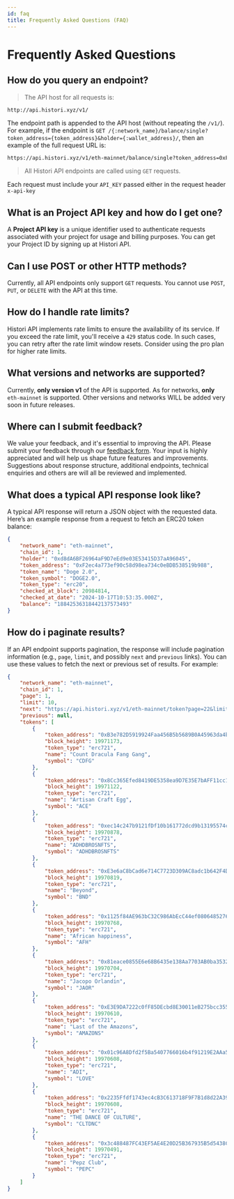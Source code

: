 ```yaml
---
id: faq
title: Frequently Asked Questions (FAQ)
---
```


# Frequently Asked Questions

## How do you query an endpoint?

> The API host for all requests is:
```
http://api.histori.xyz/v1/
```

The endpoint path is appended to the API host (without repeating the `/v1/`). For example, if the endpoint is `GET /{:network_name}/balance/single?token_address={token_address}&holder={:wallet_address}/`, then an example of the full request URL is:

```bash
https://api.histori.xyz/v1/eth-mainnet/balance/single?token_address=0xF2ec4a773ef90c58d98ea734c0eBDB538519b988&holder=vitalik.eth
```

> All Histori API endpoints are called using `GET` requests.

Each request must include your `API_KEY` passed either in the request header `x-api-key`


## What is an Project API key and how do I get one?
A **Project API key** is a unique identifier used to authenticate requests associated with your project for usage and billing purposes. You can get your Project ID by signing up at Histori API.

## Can I use POST or other HTTP methods?
Currently, all API endpoints only support `GET` requests. You cannot use `POST`, `PUT`, or `DELETE` with the API at this time.

## How do I handle rate limits?
Histori API implements rate limits to ensure the availability of its service. If you exceed the rate limit, you'll receive a `429` status code. In such cases, you can retry after the rate limit window resets. Consider using the pro plan for higher rate limits.

## What versions and networks are supported?
Currently, **only version v1** of the API is supported. As for networks, **only** `eth-mainnet` is supported. Other versions and networks WILL be added very soon in future releases.

## Where can I submit feedback?
We value your feedback, and it's essential to improving the API. Please submit your feedback through our [feedback form](https://forms.gle/W26WVARe3x7R6nmm8). Your input is highly appreciated and will help us shape future features and improvements. Suggestions about response structure, additional endpoints, technical enquiries and others are will all be reviewed and implemented.

## What does a typical API response look like?
A typical API response will return a JSON object with the requested data. Here’s an example response from a request to fetch an ERC20 token balance:
```json
{
    "network_name": "eth-mainnet",
    "chain_id": 1,
    "holder": "0xd8dA6BF26964aF9D7eEd9e03E53415D37aA96045",
    "token_address": "0xF2ec4a773ef90c58d98ea734c0eBDB538519b988",
    "token_name": "Doge 2.0",
    "token_symbol": "DOGE2.0",
    "token_type": "erc20",
    "checked_at_block": 20984814,
    "checked_at_date": "2024-10-17T10:53:35.000Z",
    "balance": "18842536318442137573493"
}
```

## How do i paginate results?
If an API endpoint supports pagination, the response will include pagination information (e.g., `page`, `limit`, and possibly `next` and `previous` links). You can use these values to fetch the next or previous set of results. For example:
```json
{
    "network_name": "eth-mainnet",
    "chain_id": 1,
    "page": 1,
    "limit": 10,
    "next": "https://api.histori.xyz/v1/eth-mainnet/token?page=22&limit=10",
    "previous": null,
    "tokens": [
        {
            "token_address": "0xB3e782D5919924Faa456B5b5689B0A45963da4b7",
            "block_height": 19971173,
            "token_type": "erc721",
            "name": "Count Dracula Fang Gang",
            "symbol": "CDFG"
        },
        {
            "token_address": "0x8Cc365Efed8419DE5358ea9D7E35E7bAFF11cc1A",
            "block_height": 19971122,
            "token_type": "erc721",
            "name": "Artisan Craft Egg",
            "symbol": "ACE"
        },
        {
            "token_address": "0xec14c247b9121fDf10b161772dcd9b13195574c4",
            "block_height": 19970878,
            "token_type": "erc721",
            "name": "ADHDBROSNFTS",
            "symbol": "ADHDBROSNFTS"
        },
        {
            "token_address": "0xE3e6aC8bCad6e714C7723D309AC8adc1b642F4D0",
            "block_height": 19970819,
            "token_type": "erc721",
            "name": "Beyond",
            "symbol": "BND"
        },
        {
            "token_address": "0x1125f84AE963bC32C986AbEcC44ef08064852761",
            "block_height": 19970768,
            "token_type": "erc721",
            "name": "African happiness",
            "symbol": "AFH"
        },
        {
            "token_address": "0x81eace0855E6e68B6435e138Aa7703AB0ba35326",
            "block_height": 19970704,
            "token_type": "erc721",
            "name": "Jacopo Orlandin",
            "symbol": "JAOR"
        },
        {
            "token_address": "0xE3E9DA7222c0fF85DEcbd8E30011eB275bcc3553",
            "block_height": 19970610,
            "token_type": "erc721",
            "name": "Last of the Amazons",
            "symbol": "AMAZONS"
        },
        {
            "token_address": "0x01c96A8Dfd2f5Ba5407766016b4f91219E2AAa54",
            "block_height": 19970608,
            "token_type": "erc721",
            "name": "ADI",
            "symbol": "LOVE"
        },
        {
            "token_address": "0x2235Ffdf1743ec4cB3C613718F9F7B1d8d22A39d",
            "block_height": 19970608,
            "token_type": "erc721",
            "name": "THE DANCE OF CULTURE",
            "symbol": "CLTDNC"
        },
        {
            "token_address": "0x3c488487FC43EF5AE4E20D25B367935B5d5438C7",
            "block_height": 19970491,
            "token_type": "erc721",
            "name": "Pepz Club",
            "symbol": "PEPC"
        }
    ]
}
```